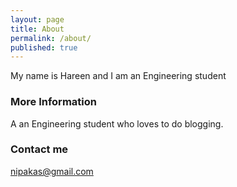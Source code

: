 ```yaml
---
layout: page
title: About
permalink: /about/
published: true
---
```


My name is Hareen and I am an Engineering student

### More Information

A an Engineering student who loves to do blogging.

### Contact me

[nipakas@gmail.com](mailto:email@domain.com)
